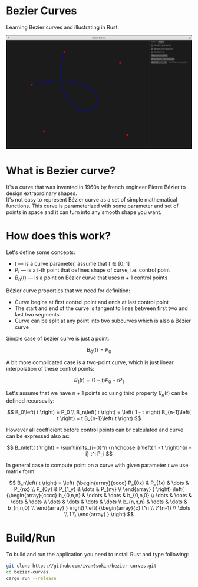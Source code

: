 # Bezier Curves
Learning Bezier curves and illustrating in Rust.

![](illustrations/fifth_order_curve.png)

# What is Bezier curve?

It's a curve that was invented in 1960s by french engineer Pierre Bézier to design extraordinary shapes. \
It's not easy to represent Bézier curve as a set of simple mathematical functions.
This curve is parameterized with some parameter and set of points in space and it can turn into any smooth shape you want.

# How does this work?

Let's define some concepts:
+ $t$ — is a curve parameter, assume that $t \in \left[ 0;1 \right]$
+ $P_i$ — is a i-th point that defines shape of curve, i.e. control point
+ $B_n\left( t \right)$ — is a point on Bézier curve that uses n + 1 control points

Bézier curve properties that we need for definition:
+ Curve begins at first control point and ends at last control point
+ The start and end of the curve is tangent to lines between first two and last two segments
+ Curve can be split at any point into two subcurves which is also a Bézier curve

Simple case of bezier curve is just a point:

$$
B_0\left( t \right) = P_0
$$

A bit more complicated case is a two-point curve, which is just linear interpolation of these control points:

$$
B_1\left( t \right) = \left( 1 - t \right)P_0 + t P_1
$$

Let's assume that we have n + 1 points so using third property $B_n\left( t \right)$ can be defined recursevily:

$$
B_0\left( t \right) = P_0 \\
B_n\left( t \right) = \left( 1 - t \right) B_{n-1}\left( t \right) + t B_{n-1}\left( t \right)
$$

However all coefficient before control points can br calculated and curve can be expressed also as:

$$
B_n\left( t \right) = \sum\limits_{i=0}^n {n \choose i} \left( 1 - t \right)^{n - i} t^i P_i
$$

In general case to compute point on a curve with given parameter $t$ we use matrix form:

$$
B_n\left( t \right) =
\left( {\begin{array}{cccc}
P_{0x} & P_{1x} & \dots & P_{nx} \\
P_{0y} & P_{1_y} & \dots & P_{ny} \\
\end{array} } \right)
\left( {\begin{array}{cccc}
b_{0,n,n} & \cdots & \dots & b_{0,n,0} \\
\dots & \dots & \dots & \dots \\
\dots & \dots & \dots & \dots \\
b_{n,n,n} & \dots & \dots & b_{n,n,0} \\
\end{array} } \right)
\left( {\begin{array}{c}
t^n \\
t^{n-1} \\
\dots \\
1 \\
\end{array} } \right)
$$

# Build/Run

To build and run the application you need to install Rust and type following:
```bash
git clone https://github.com/ivan0sokin/bezier-curves.git
cd bezier-curves
cargo run --release
```
